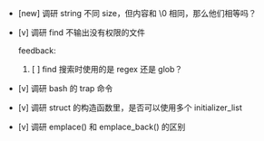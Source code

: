 * [new] 调研 string 不同 size，但内容和 \0 相同，那么他们相等吗？ 

* [v] 调研 find 不输出没有权限的文件

    feedback:

    1. [ ] find 搜索时使用的是 regex 还是 glob？

* [v] 调研 bash 的 trap 命令

* [v] 调研 struct 的构造函数里，是否可以使用多个 initializer_list

* [v] 调研 emplace() 和 emplace_back() 的区别
